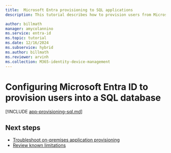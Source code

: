 ```yaml
---
title:  Microsoft Entra provisioning to SQL applications
description: This tutorial describes how to provision users from Microsoft Entra ID into a SQL database.

author: billmath
manager: amycolannino
ms.service: entra-id
ms.topic: tutorial
ms.date: 12/16/2024
ms.subservice: hybrid
ms.author: billmath
ms.reviewer: arvinh
ms.collection: M365-identity-device-management
---
```




# Configuring Microsoft Entra ID to provision users into a SQL database

[!INCLUDE [app-provisioning-sql.md](~/includes/app-provisioning-sql.md)]


## Next steps

- [Troubleshoot on-premises application provisioning](on-premises-ecma-troubleshoot.md)
- [Review known limitations](known-issues.md)
